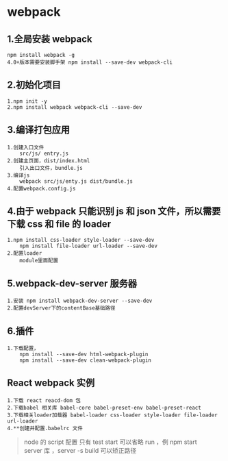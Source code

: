 # webpack

## 1.全局安装 webpack

```text
npm install webpack -g
4.0+版本需要安装脚手架 npm install --save-dev webpack-cli
```

## 2.初始化项目

```text
1.npm init -y
2.npm install webpack webpack-cli --save-dev
```

## 3.编译打包应用

```text
1.创建入口文件
    src/js/ entry.js
2.创建主页面，dist/index.html
    引入出口文件，bundle.js
3.编译js
    webpack src/js/enty.js dist/bundle.js
4.配置webpack.config.js
```

## 4.由于 webpack 只能识别 js 和 json 文件，所以需要下载 css 和 file 的 loader

```text
1.npm install css-loader style-loader --save-dev
    npm install file-loader url-loader --save-dev
2.配置loader
    module里面配置
```

## 5.webpack-dev-server 服务器

```text
1.安装 npm install webpack-dev-server --save-dev
2.配置devServer下的contentBase基础路径
```

## 6.插件

```text
1.下载配置，
    npm install --save-dev html-webpack-plugin
    npm install --save-dev clean-webpack-plugin
```

## React webpack 实例

```text
1.下载 react reacd-dom 包
2.下载babel 相关库 babel-core babel-preset-env babel-preset-react
3.下载相关loader加载器 babel-loader css-loader style-loader file-loader url-loader
4.**创建并配置.babelrc 文件
```

> node 的 script 配置 只有 test start 可以省略 run ，例 npm start  
> server 库 ，server -s build 可以矫正路径

